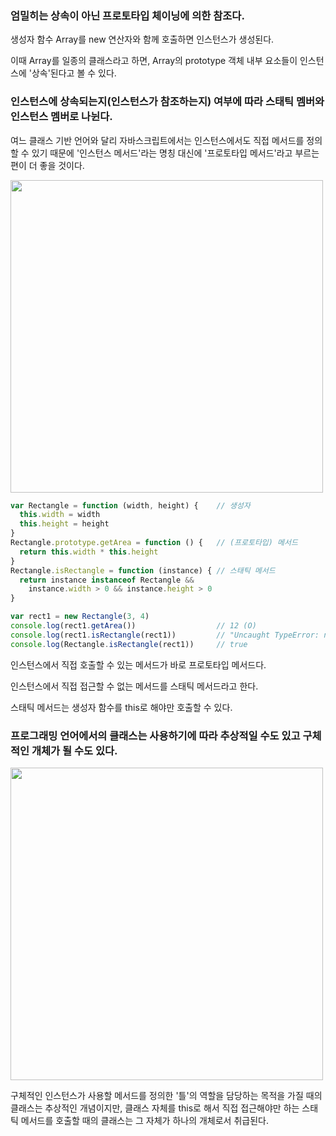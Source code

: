 ### 엄밀히는 상속이 아닌 프로토타입 체이닝에 의한 참조다.

생성자 함수 Array를 new 연산자와 함께 호출하면 인스턴스가 생성된다.

이때 Array를 일종의 클래스라고 하면, Array의 prototype 객체 내부 요소들이 인스턴스에 '상속'된다고 볼 수 있다.

### 인스턴스에 상속되는지(인스턴스가 참조하는지) 여부에 따라 스태틱 멤버와 인스턴스 멤버로 나뉜다.

여느 클래스 기반 언어와 달리 자바스크립트에서는 인스턴스에서도 직접 메서드를 정의할 수 있기 때문에 '인스턴스 메서드'라는 명칭 대신에 '프로토타입 메서드'라고 부르는 편이 더 좋을 것이다.

<img width="500" alt="" src="https://github.com/user-attachments/assets/34315f1e-f9a6-4807-94f1-4b708afc653a" />

```javascript
var Rectangle = function (width, height) {    // 생성자
  this.width = width
  this.height = height
}
Rectangle.prototype.getArea = function () {   // (프로토타입) 메서드
  return this.width * this.height
}
Rectangle.isRectangle = function (instance) { // 스태틱 메서드
  return instance instanceof Rectangle &&
    instance.width > 0 && instance.height > 0
}

var rect1 = new Rectangle(3, 4)
console.log(rect1.getArea())                  // 12 (O)
console.log(rect1.isRectangle(rect1))         // "Uncaught TypeError: not a function" (X)
console.log(Rectangle.isRectangle(rect1))     // true
```

인스턴스에서 직접 호출할 수 있는 메서드가 바로 프로토타입 메서드다.

인스턴스에서 직접 접근할 수 없는 메서드를 스태틱 메서드라고 한다.

스태틱 메서드는 생성자 함수를 this로 해야만 호출할 수 있다.

### 프로그래밍 언어에서의 클래스는 사용하기에 따라 추상적일 수도 있고 구체적인 개체가 될 수도 있다.

<img width="500" alt="" src="https://github.com/user-attachments/assets/b39ebf0b-cd00-4b8d-b24a-2c981c727c13" />

구체적인 인스턴스가 사용할 메서드를 정의한 '틀'의 역할을 담당하는 목적을 가질 때의 클래스는 추상적인 개념이지만, 클래스 자체를 this로 해서 직접 접근해야만 하는 스태틱 메서드를 호출할 때의 클래스는 그 자체가 하나의 개체로서 취급된다.
